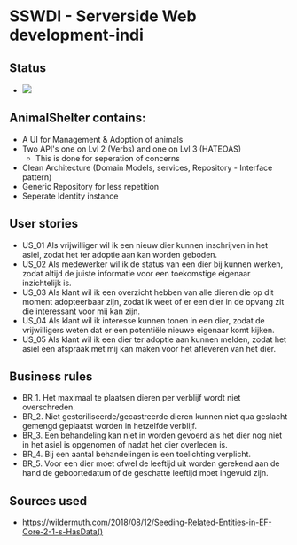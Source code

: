 # SSWDI - Serverside Web development-indi

## Status

- <a href="https://codeclimate.com/github/Wouter-J/SSWDI/maintainability"><img src="https://api.codeclimate.com/v1/badges/359826177036cfbb7f4d/maintainability" /></a>

## AnimalShelter contains:

 - A UI for Management & Adoption of animals
 - Two API's one on Lvl 2 (Verbs) and one on Lvl 3 (HATEOAS)
	- This is done for seperation of concerns
 - Clean Architecture (Domain Models, services, Repository - Interface pattern)
 - Generic Repository for less repetition
 - Seperate Identity instance

## User stories
- US_01 Als vrijwilliger wil ik een nieuw dier kunnen inschrijven in het asiel, zodat het ter adoptie aan
kan worden geboden.
- US_02 Als medewerker wil ik de status van een dier bij kunnen werken, zodat altijd de juiste
informatie voor een toekomstige eigenaar inzichtelijk is.
- US_03 Als klant wil ik een overzicht hebben van alle dieren die op dit moment adopteerbaar zijn,
zodat ik weet of er een dier in de opvang zit die interessant voor mij kan zijn.
 - US_04 Als klant wil ik interesse kunnen tonen in een dier, zodat de vrijwilligers weten dat er een
potentiële nieuwe eigenaar komt kijken.
- US_05 Als klant wil ik een dier ter adoptie aan kunnen melden, zodat het asiel een afspraak met mij
kan maken voor het afleveren van het dier.

## Business rules

- BR_1. Het maximaal te plaatsen dieren per verblijf wordt niet overschreden.
- BR_2. Niet gesteriliseerde/gecastreerde dieren kunnen niet qua geslacht gemengd
geplaatst worden in hetzelfde verblijf.
- BR_3. Een behandeling kan niet in worden gevoerd als het dier nog niet in het asiel is
opgenomen of nadat het dier overleden is.
- BR_4. Bij een aantal behandelingen is een toelichting verplicht.
- BR_5. Voor een dier moet ofwel de leeftijd uit worden gerekend aan de hand de
geboortedatum of de geschatte leeftijd moet ingevuld zijn.


## Sources used

- https://wildermuth.com/2018/08/12/Seeding-Related-Entities-in-EF-Core-2-1-s-HasData()